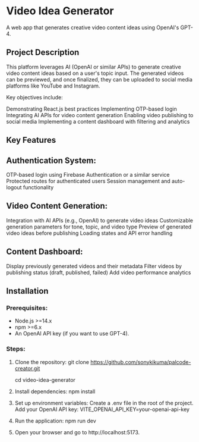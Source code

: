 # Video Idea Generator

A web app that generates creative video content ideas using OpenAI's GPT-4.

## Project Description

This platform leverages AI (OpenAI or similar APIs) to generate creative video content ideas based on a user's topic input. The generated videos can be previewed, and once finalized, they can be uploaded to social media platforms like YouTube and Instagram.

Key objectives include:

Demonstrating React.js best practices
Implementing OTP-based login
Integrating AI APIs for video content generation
Enabling video publishing to social media
Implementing a content dashboard with filtering and analytics

## Key Features

## Authentication System:

OTP-based login using Firebase Authentication or a similar service
Protected routes for authenticated users
Session management and auto-logout functionality

## Video Content Generation:

Integration with AI APIs (e.g., OpenAI) to generate video ideas
Customizable generation parameters for tone, topic, and video type
Preview of generated video ideas before publishing
Loading states and API error handling

## Content Dashboard:

Display previously generated videos and their metadata
Filter videos by publishing status (draft, published, failed)
Add video performance analytics

## Installation

### Prerequisites:

- Node.js >=14.x
- npm >=6.x
- An OpenAI API key (if you want to use GPT-4).

### Steps:

1. Clone the repository:
   git clone https://github.com/sonykikuma/palcode-creator.git

   cd video-idea-generator

2. Install dependencies:
   npm install

3. Set up environment variables:
   Create a .env file in the root of the project.
   Add your OpenAI API key:
   VITE_OPENAI_API_KEY=your-openai-api-key

4. Run the application:
   npm run dev

5. Open your browser and go to http://localhost:5173.

